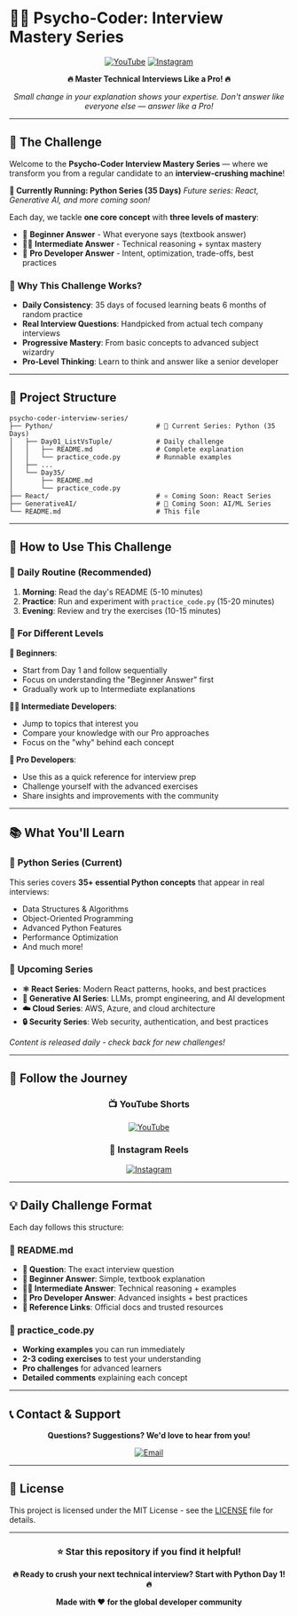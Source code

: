 # 🧑‍💻 Psycho-Coder: Interview Mastery Series

<div align="center">


[![YouTube](https://img.shields.io/badge/YouTube-FF0000?style=for-the-badge&logo=youtube&logoColor=white)](https://www.youtube.com/@thepsychocoder)
[![Instagram](https://img.shields.io/badge/Instagram-E4405F?style=for-the-badge&logo=instagram&logoColor=white)](https://www.instagram.com/thepsychocoder__)

**🔥 Master Technical Interviews Like a Pro! 🔥**

*Small change in your explanation shows your expertise. Don't answer like everyone else — answer like a Pro!*

</div>

---

## 🎯 The Challenge

Welcome to the **Psycho-Coder Interview Mastery Series** — where we transform you from a regular candidate to an **interview-crushing machine**! 

**🚀 Currently Running: Python Series (35 Days)**
*Future series: React, Generative AI, and more coming soon!*

Each day, we tackle **one core concept** with **three levels of mastery**:

- 🧒 **Beginner Answer** - What everyone says (textbook answer)
- 👩‍💻 **Intermediate Answer** - Technical reasoning + syntax mastery
- 🧠 **Pro Developer Answer** - Intent, optimization, trade-offs, best practices

### 🌟 Why This Challenge Works?

- **Daily Consistency**: 35 days of focused learning beats 6 months of random practice
- **Real Interview Questions**: Handpicked from actual tech company interviews
- **Progressive Mastery**: From basic concepts to advanced subject wizardry
- **Pro-Level Thinking**: Learn to think and answer like a senior developer

---

## 📂 Project Structure

```
psycho-coder-interview-series/
├── Python/                          # 🐍 Current Series: Python (35 Days)
│   ├── Day01_ListVsTuple/           # Daily challenge 
│   │   ├── README.md                # Complete explanation
│   │   └── practice_code.py         # Runnable examples 
│   ├── ...
│   └── Day35/
│       ├── README.md
│       └── practice_code.py
├── React/                           # ⚛️ Coming Soon: React Series
├── GenerativeAI/                    # 🤖 Coming Soon: AI/ML Series
└── README.md                        # This file
```

---

## 🚀 How to Use This Challenge

### 📅 Daily Routine (Recommended)
1. **Morning**: Read the day's README (5-10 minutes)
2. **Practice**: Run and experiment with `practice_code.py` (15-20 minutes)
3. **Evening**: Review and try the exercises (10-15 minutes)


### 🎯 For Different Levels

**🧒 Beginners**: 
- Start from Day 1 and follow sequentially
- Focus on understanding the "Beginner Answer" first
- Gradually work up to Intermediate explanations

**👩‍💻 Intermediate Developers**:
- Jump to topics that interest you
- Compare your knowledge with our Pro approaches
- Focus on the "why" behind each concept

**🧠 Pro Developers**:
- Use this as a quick reference for interview prep
- Challenge yourself with the advanced exercises
- Share insights and improvements with the community

---

## 📚 What You'll Learn

### 🐍 **Python Series (Current)**
This series covers **35+ essential Python concepts** that appear in real interviews:
- Data Structures & Algorithms
- Object-Oriented Programming
- Advanced Python Features
- Performance Optimization
- And much more!

### 🚀 **Upcoming Series**
- **⚛️ React Series**: Modern React patterns, hooks, and best practices
- **🤖 Generative AI Series**: LLMs, prompt engineering, and AI development
- **☁️ Cloud Series**: AWS, Azure, and cloud architecture
- **🔒 Security Series**: Web security, authentication, and best practices

*Content is released daily - check back for new challenges!*

---

## 🎥 Follow the Journey

<div align="center">

### 📺 YouTube Shorts
[![YouTube](https://img.shields.io/badge/Subscribe-Psycho%20Coder-red?style=for-the-badge&logo=youtube)](https://www.youtube.com/@thepsychocoder)

### 📱 Instagram Reels  
[![Instagram](https://img.shields.io/badge/Follow-@thepsychocoder__-pink?style=for-the-badge&logo=instagram)](https://www.instagram.com/thepsychocoder__)

</div>

---

## 💡 Daily Challenge Format

Each day follows this structure:

### 📖 README.md
- **🎯 Question**: The exact interview question
- **🧒 Beginner Answer**: Simple, textbook explanation
- **👩‍💻 Intermediate Answer**: Technical reasoning + examples
- **🧠 Pro Developer Answer**: Advanced insights + best practices
- **💬 Reference Links**: Official docs and trusted resources

### 🐍 practice_code.py
- **Working examples** you can run immediately
- **2-3 coding exercises** to test your understanding
- **Pro challenges** for advanced learners
- **Detailed comments** explaining each concept

---


## 📞 Contact & Support

<div align="center">

**Questions? Suggestions? We'd love to hear from you!**

[![Email](https://img.shields.io/badge/Email-psycho.coder.community@gmail.com-blue?style=for-the-badge&logo=gmail)](mailto:psycho.coder.community@gmail.com)


</div>

---

## 📄 License

This project is licensed under the MIT License - see the [LICENSE](LICENSE) file for details.

---

<div align="center">

### ⭐ Star this repository if you find it helpful!

**🔥 Ready to crush your next technical interview? Start with Python Day 1! 🔥**

**Made with ❤️ for the global developer community**


</div>
